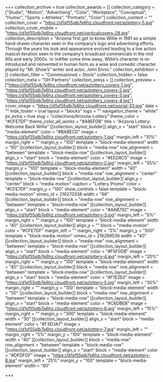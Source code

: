 +++
collection_archive = true
collection_awards = []
collection_category = ["Studio", "Motion", "Advertising", "Color", "Workplace", "Conceptual", "Humor", "Sports + Athletes", "Portraits", "Color"]
collection_content = ""
collection_cover = "https://d1sf55qlb7p6hz.cloudfront.net/azlottery-5.jpg"
collection_cover_mobile = "https://d1sf55qlb7p6hz.cloudfront.net/verticalcovers-28.jpg"
collection_description = "Arizona first got to know Willie in 1981 as a simple hand-drawn character seen in the company’s logo and advertising efforts. Through the years his look and appearance evolved leading to a live action mascot iteration seen in the company’s broadcast commercials in the mid 90s and early 2000s.  \n  \nAfter some time away, Willie’s character is re-introduced and reinvented in human form as a wise and comedic character played by “Mr. Show’s” writer and actor, John Ennis."
collection_exhibition = []
collection_filter = "Commissioned + Stock"
collection_hidden = false
collection_meta = "OH Partners"
collection_press = []
collection_preview = ["https://d1sf55qlb7p6hz.cloudfront.net/azlottery_covers-1.jpg", "https://d1sf55qlb7p6hz.cloudfront.net/azlottery_covers-2.jpg", "https://d1sf55qlb7p6hz.cloudfront.net/azlottery_covers-3.jpg", "https://d1sf55qlb7p6hz.cloudfront.net/azlottery_covers-4.jpg"]
cover_image = "https://d1sf55qlb7p6hz.cloudfront.net/social-33.jpg"
date = ""
hide_footer = true
layout = "blocks"
logo = ""
navigation_theme = "white"
px_extra = true
slug = "collections/Arizona-Lottery"
theme_color = "#CFE7DF"
theme_color_all_works = "#A8EFDB"
title = "Arizona Lottery: Welcome Back Willie"
[[collection_layout_builder]]
align_x = "start"
block = "media-element"
color = "#BABECD"
image = "https://d1sf55qlb7p6hz.cloudfront.net/azlottery-1.jpg"
margin_left = "10%"
margin_right = ""
margin_y = "100"
template = "block-media-element"
width = "60"
[[collection_layout_builder]]
block = "media-row"
row_alignment = "between"
template = "block-media-row"
[[collection_layout_builder]]
align_x = "start"
block = "media-element"
color = "#EED8C5"
image = "https://d1sf55qlb7p6hz.cloudfront.net/azlottery-2.jpg"
margin_left = "55%"
margin_y = "100"
template = "block-media-element"
width = "40"
[[collection_layout_builder]]
block = "media-row"
row_alignment = "center"
template = "block-media-row"
[[collection_layout_builder]]
align_y = "center"
block = "media-motion"
caption = "Lottery Promo"
color = "#CFE7DF"
margin_y = "100"
show_controls = false
template = "block-media-motion"
vimeo_id = 216270338
width = "66"
[[collection_layout_builder]]
block = "media-row"
row_alignment = "between"
template = "block-media-row"
[[collection_layout_builder]]
align_x = "start"
block = "media-element"
color = "#AAB792"
image = "https://d1sf55qlb7p6hz.cloudfront.net/azlottery-3.jpg"
margin_left = "5%"
margin_right = ""
margin_y = "100"
template = "block-media-element"
width = "40"
[[collection_layout_builder]]
align_y = ""
block = "media-motion"
color = "#CFE7DF"
margin_left = ""
margin_right = "5%"
margin_y = "500"
template = "block-media-motion"
vimeo_id = 216269536
width = "40"
[[collection_layout_builder]]
block = "media-row"
row_alignment = "between"
template = "block-media-row"
[[collection_layout_builder]]
align_x = "start"
block = "media-element"
color = "#F5F0DB"
image = "https://d1sf55qlb7p6hz.cloudfront.net/azlottery-4.jpg"
margin_left = "20%"
margin_right = ""
margin_y = "100"
template = "block-media-element"
width = "40"
[[collection_layout_builder]]
block = "media-row"
row_alignment = "between"
template = "block-media-row"
[[collection_layout_builder]]
align_x = "start"
block = "media-element"
color = "#F1E2E0"
image = "https://d1sf55qlb7p6hz.cloudfront.net/azlottery-5.jpg"
margin_left = "30%"
margin_right = ""
margin_y = "100"
template = "block-media-element"
width = "50"
[[collection_layout_builder]]
block = "media-row"
row_alignment = "between"
template = "block-media-row"
[[collection_layout_builder]]
align_x = "start"
block = "media-element"
color = "#C6DBEB"
image = "https://d1sf55qlb7p6hz.cloudfront.net/azlottery-6.jpg"
margin_left = "15%"
margin_right = ""
margin_y = "300"
template = "block-media-element"
width = "30"
[[collection_layout_builder]]
align_x = "start"
block = "media-element"
color = "#F3D3A7"
image = "https://d1sf55qlb7p6hz.cloudfront.net/azlottery-7.jpg"
margin_left = ""
margin_right = "5%"
margin_y = "100"
template = "block-media-element"
width = "40"
[[collection_layout_builder]]
block = "media-row"
row_alignment = "between"
template = "block-media-row"
[[collection_layout_builder]]
align_x = "start"
block = "media-element"
color = "#DFDFDF"
image = "https://d1sf55qlb7p6hz.cloudfront.net/azlottery-8.jpg"
margin_left = "25%"
margin_y = "100"
template = "block-media-element"
width = "60"

+++
